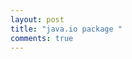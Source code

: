 ```yaml
---
layout: post
title: "java.io package "
comments: true
---
```

<p><img src="http://java.sun.com/docs/white/langenv/Libraries.doc.anc3.gif" alt="" /></p>
